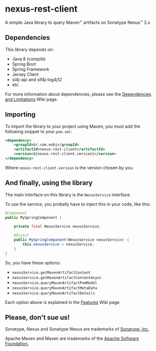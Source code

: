 # nexus-rest-client
A simple Java library to query Maven™ artifacts on Sonatype Nexus™ 2.x

## Dependencies

This library depends on:

* Java 8 (compile)
* Spring Boot
* Spring Framework
* Jersey Client
* sl4j-api and slf4j-log4j12
* etc

For more information about dependencies, please see the [Dependencies and Limitations](https://github.com/oobj/nexus-rest-client/wiki/Dependencies-And-Limitations) Wiki page.

## Importing

To import the library to your project using Maven, you must add the following snippet to your `pom.xml`:

```xml
<dependency>
    <groupId>br.com.oobj</groupId>
    <artifactId>nexus-rest-client</artifactId>
    <version>${nexus-rest-client.version}</version>
</dependency>
```

Where `nexus-rest-client.version` is the version chosen by you.

## And finally, using the library

The main interface on this library is the `NexusService` interface.

To use the service, you probally have to inject this in your code, like this:

```java
@Component
public MySpringComponent {
    
    private final NexusService nexusService;

    @Inject
    public MySpringComponent(NexusService nexusService) {
        this.nexusService = nexusService;
    }
}
```

So, you have these options:

* `nexusService.getMavenArtifactContent`
* `nexusService.getMavenArtifactContentAsync`
* `nexusService.queryMavenArtifactPomModel`
* `nexusService.queryMavenArtifactMetaData`
* `nexusService.queryMavenArtifactDetails`

Each option above is explained in the [Features](https://github.com/oobj/nexus-rest-client/wiki/Features) Wiki page.


## Please, don't sue us!

Sonatype, Nexus and Sonatype Nexus are trademarks of [Sonatype, Inc.](http://www.sonatype.org/)

Apache Maven and Maven are trademarks of the [Apache Software Foundation.](http://www.apache.org/) 

